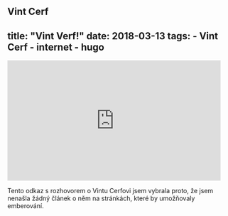 Vint Cerf
---
title:  "Vint Verf!"
date:   2018-03-13
tags: 
    - Vint Cerf
    - internet
    - hugo
---
<iframe frameborder="0" width="480" height="270" src="https://www.dailymotion.com/embed/video/x6gi5jv" allowfullscreen allow="autoplay"></iframe>

Tento odkaz s rozhovorem o Vintu Cerfovi jsem vybrala proto, že jsem nenašla žádný článek o něm na stránkách, které by umožňovaly emberování. 
